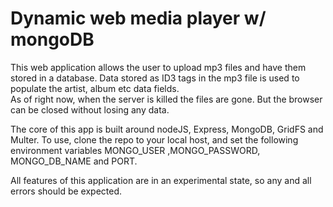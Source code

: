 # Dynamic web media player w/ mongoDB

This web application allows the user to upload mp3 files and have them stored in a database. Data stored as ID3 tags in the mp3 file is used to populate the artist, album etc data fields.  
As of right now, when the server is killed the files are gone. But the browser can be closed without losing any data.

The core of this app is built around nodeJS, Express, MongoDB, GridFS and Multer.
To use, clone the repo to your local host, and set the following environment variables
MONGO_USER ,MONGO_PASSWORD, MONGO_DB_NAME and PORT.

All features of this application are in an experimental state, so any and all errors should be expected.  
